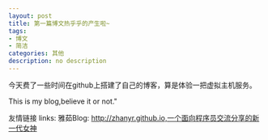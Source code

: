 ```yaml
---
layout: post
title: 第一篇博文热乎乎的产生啦~
tags:
- 博文
- 简洁
categories: 其他
description: no description
---
```


  今天费了一些时间在github上搭建了自己的博客，算是体验一把虚拟主机服务。
  
  This is my blog,believe it or not."  



 
友情链接
links:
  雅茹Blog: http://zhanyr.github.io,一个面向程序员交流分享的新一代女神